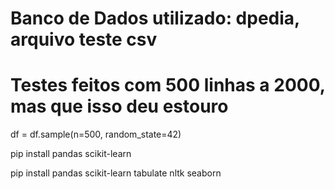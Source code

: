 # Banco de Dados utilizado: dpedia, arquivo teste csv

# Testes feitos com 500 linhas a 2000, mas que isso deu estouro

df = df.sample(n=500, random_state=42)

pip install pandas scikit-learn

pip install pandas scikit-learn tabulate nltk seaborn
